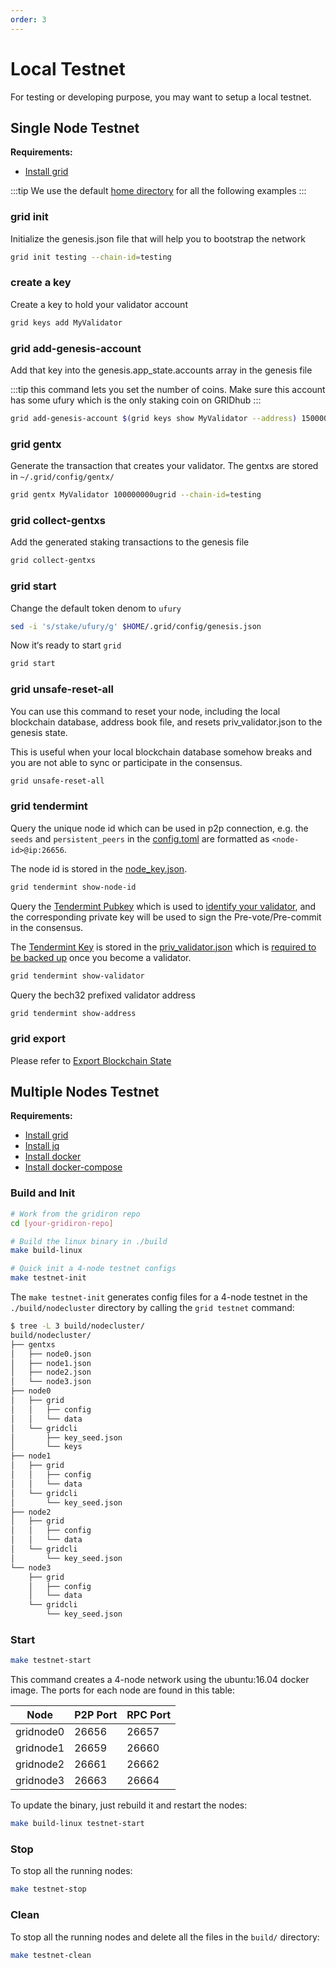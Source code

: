 ```yaml
---
order: 3
---
```


# Local Testnet

For testing or developing purpose, you may want to setup a local testnet.

## Single Node Testnet

**Requirements:**

- [Install grid](../get-started/install.md)

:::tip
We use the default [home directory](intro.md#home-directory) for all the following examples
:::

### grid init

Initialize the genesis.json file that will help you to bootstrap the network

```bash
grid init testing --chain-id=testing
```

### create a key

Create a key to hold your validator account

```bash
grid keys add MyValidator
```

### grid add-genesis-account

Add that key into the genesis.app_state.accounts array in the genesis file

:::tip
this command lets you set the number of coins. Make sure this account has some ufury which is the only staking coin on GRIDhub
:::

```bash
grid add-genesis-account $(grid keys show MyValidator --address) 150000000ugrid
```

### grid gentx

Generate the transaction that creates your validator. The gentxs are stored in `~/.grid/config/gentx/`

```bash
grid gentx MyValidator 100000000ugrid --chain-id=testing 
```

### grid collect-gentxs

Add the generated staking transactions to the genesis file

```bash
grid collect-gentxs
```

### grid start

Change the default token denom to `ufury`

```bash
sed -i 's/stake/ufury/g' $HOME/.grid/config/genesis.json
```

Now it‘s ready to start `grid`

```bash
grid start
```

### grid unsafe-reset-all

You can use this command to reset your node, including the local blockchain database, address book file, and resets priv_validator.json to the genesis state.

This is useful when your local blockchain database somehow breaks and you are not able to sync or participate in the consensus.

```bash
grid unsafe-reset-all
```

### grid tendermint

Query the unique node id which can be used in p2p connection, e.g. the `seeds` and `persistent_peers` in the [config.toml](intro.md#cnofig-toml) are formatted as `<node-id>@ip:26656`.

The node id is stored in the [node_key.json](intro.md#node_key-json).

```bash
grid tendermint show-node-id
```

Query the [Tendermint Pubkey](../concepts/validator-faq.md#tendermint-key) which is used to [identify your validator](../cli-client/stake/create-validator.md), and the corresponding private key will be used to sign the Pre-vote/Pre-commit in the consensus.

The [Tendermint Key](../concepts/validator-faq.md#tendermint-key) is stored in the [priv_validator.json](intro.md#priv_validator-json) which is [required to be backed up](../concepts/validator-faq.md#how-to-backup-the-validator) once you become a validator.

```bash
grid tendermint show-validator
```

Query the bech32 prefixed validator address

```bash
grid tendermint show-address
```

### grid export

Please refer to [Export Blockchain State](export.md)

## Multiple Nodes Testnet

**Requirements:**

- [Install grid](../get-started/install.md)
- [Install jq](https://stedolan.github.io/jq/download/)
- [Install docker](https://docs.docker.com/engine/installation/)
- [Install docker-compose](https://docs.docker.com/compose/install/)

### Build and Init

```bash
# Work from the gridiron repo
cd [your-gridiron-repo]

# Build the linux binary in ./build
make build-linux

# Quick init a 4-node testnet configs
make testnet-init
```

The `make testnet-init` generates config files for a 4-node testnet in the `./build/nodecluster` directory by calling the `grid testnet` command:

```bash
$ tree -L 3 build/nodecluster/
build/nodecluster/
├── gentxs
│   ├── node0.json
│   ├── node1.json
│   ├── node2.json
│   └── node3.json
├── node0
│   ├── grid
│   │   ├── config
│   │   └── data
│   └── gridcli
│       ├── key_seed.json
│       └── keys
├── node1
│   ├── grid
│   │   ├── config
│   │   └── data
│   └── gridcli
│       └── key_seed.json
├── node2
│   ├── grid
│   │   ├── config
│   │   └── data
│   └── gridcli
│       └── key_seed.json
└── node3
    ├── grid
    │   ├── config
    │   └── data
    └── gridcli
        └── key_seed.json
```

### Start

```bash
make testnet-start
```

This command creates a 4-node network using the ubuntu:16.04 docker image. The ports for each node are found in this table:

| Node      | P2P Port | RPC Port |
| --------- | -------- | -------- |
| gridnode0 | 26656    | 26657    |
| gridnode1 | 26659    | 26660    |
| gridnode2 | 26661    | 26662    |
| gridnode3 | 26663    | 26664    |

To update the binary, just rebuild it and restart the nodes:

```bash
make build-linux testnet-start
```

### Stop

To stop all the running nodes:

```bash
make testnet-stop
```

### Clean

To stop all the running nodes and delete all the files in the `build/` directory:

```bash
make testnet-clean
```
